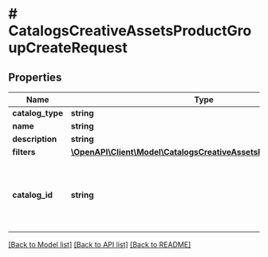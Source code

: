 # # CatalogsCreativeAssetsProductGroupCreateRequest

## Properties

Name | Type | Description | Notes
------------ | ------------- | ------------- | -------------
**catalog_type** | **string** |  |
**name** | **string** |  |
**description** | **string** |  | [optional]
**filters** | [**\OpenAPI\Client\Model\CatalogsCreativeAssetsProductGroupFilters**](CatalogsCreativeAssetsProductGroupFilters.md) |  |
**catalog_id** | **string** | Catalog id pertaining to the creative assets product group. |

[[Back to Model list]](../../README.md#models) [[Back to API list]](../../README.md#endpoints) [[Back to README]](../../README.md)
